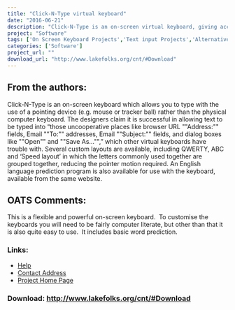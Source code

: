 ```yaml
---
title: "Click-N-Type virtual keyboard"
date: "2016-06-21"
description: "Click-N-Type is an on-screen virtual keyboard, giving access to the keyboard characters through the use of your mouse or other pointing device."
project: "Software"
tags: ['On Screen Keyboard Projects','Text input Projects','Alternative Access' ]
categories: ['Software']
project_url: ""
download_url: "http://www.lakefolks.org/cnt/#Download"
---
```

From the authors:
-----------------

  
Click-N-Type is an on-screen keyboard which allows you to type with the use of a pointing device (e.g. mouse or tracker ball) rather than the physical computer keyboard. The designers claim it is successful in allowing text to be typed into “those uncooperative places like browser URL ""Address:"" fields, Email ""To:"" addresses, Email ""Subject:"" fields, and dialog boxes like ""Open"" and ""Save As..."",” which other virtual keyboards have trouble with. Several custom layouts are available, including QWERTY, ABC and ‘Speed layout’ in which the letters commonly used together are grouped together, reducing the pointer motion required. An English language prediction program is also available for use with the keyboard, available from the same website.

OATS Comments:
--------------

This is a flexible and powerful on-screen keyboard.  To customise the keyboards you will need to be fairly computer literate, but other than that it is also quite easy to use.  It includes basic word prediction.

### Links:
- <a href="http://www.oatsoft.org/Software/Click-N-TypeVirtualKeyboard/help">Help</a>
- <a href="mailto:cnt@lakefolks.com">Contact Address</a>
- <a href="http://www.lakefolks.org/cnt">Project Home Page</a>

### Download: http://www.lakefolks.org/cnt/#Download 